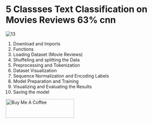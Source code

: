 # **5 Classses Text Classification on Movies Reviews 63% cnn**

![13](https://github.com/user-attachments/assets/7e51acbc-7383-426e-867c-28c9561ebf25)

1. Download and Imports
2. Functions
3. Loading Dataset (Movie Reviews)
4. Shuffeling and splitting the Data
5. Preprocessing and Tokenization
6. Dataset Visualization
7. Sequence Normalization and Encoding Labels
8. Model Preparation and Training
9. Visualizing and Evaluating the Results
10. Saving the model

<a href="https://www.buymeacoffee.com/yassirachag" target="_blank"><img src="https://cdn.buymeacoffee.com/buttons/v2/default-yellow.png" alt="Buy Me A Coffee" style="height: 60px !important;width: 217px !important;" ></a>
